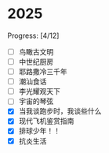 # 2025

Progress: [4/12]

- [ ] 鸟瞰古文明
- [ ] 中世纪厨房
- [ ] 耶路撒冷三千年
- [ ] 潮汕食话
- [ ] 李光耀观天下
- [ ] 宇宙的琴弦
- [x] 当我谈跑步时，我谈些什么
- [x] 现代飞机鉴赏指南
- [x] 排球少年！！
- [x] 抗炎生活
